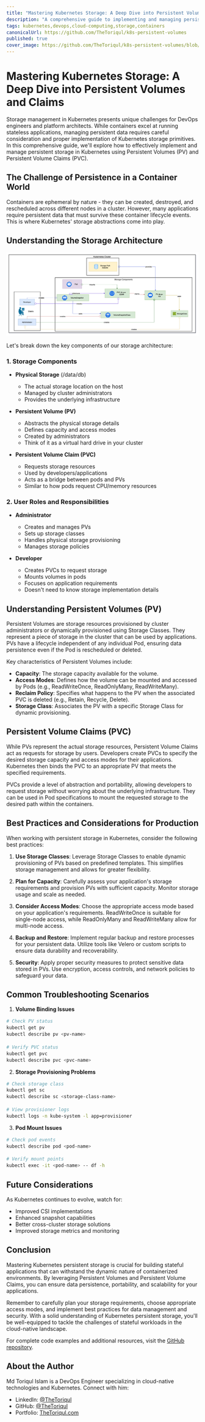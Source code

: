 ```yaml
---
title: "Mastering Kubernetes Storage: A Deep Dive into Persistent Volumes and Claims"
description: "A comprehensive guide to implementing and managing persistent storage in Kubernetes, including real-world examples and best practices for cloud-native applications"
tags: kubernetes,devops,cloud-computing,storage,containers
canonicalUrl: https://github.com/TheToriqul/k8s-persistent-volumes
published: true
cover_image: https://github.com/TheToriqul/k8s-persistent-volumes/blob/main/architecture.png
---
```


# Mastering Kubernetes Storage: A Deep Dive into Persistent Volumes and Claims

Storage management in Kubernetes presents unique challenges for DevOps engineers and platform architects. While containers excel at running stateless applications, managing persistent data requires careful consideration and proper implementation of Kubernetes storage primitives. In this comprehensive guide, we'll explore how to effectively implement and manage persistent storage in Kubernetes using Persistent Volumes (PV) and Persistent Volume Claims (PVC).

## The Challenge of Persistence in a Container World

Containers are ephemeral by nature - they can be created, destroyed, and rescheduled across different nodes in a cluster. However, many applications require persistent data that must survive these container lifecycle events. This is where Kubernetes' storage abstractions come into play.

## Understanding the Storage Architecture

![Kubernetes Storage Architecture](https://github.com/TheToriqul/k8s-persistent-volumes/blob/main/architecture.png)

Let's break down the key components of our storage architecture:

### 1. Storage Components
- **Physical Storage** (/data/db)
  - The actual storage location on the host
  - Managed by cluster administrators
  - Provides the underlying infrastructure

- **Persistent Volume (PV)**
  - Abstracts the physical storage details
  - Defines capacity and access modes
  - Created by administrators
  - Think of it as a virtual hard drive in your cluster

- **Persistent Volume Claim (PVC)**
  - Requests storage resources
  - Used by developers/applications
  - Acts as a bridge between pods and PVs
  - Similar to how pods request CPU/memory resources

### 2. User Roles and Responsibilities

- **Administrator**
  - Creates and manages PVs
  - Sets up storage classes
  - Handles physical storage provisioning
  - Manages storage policies

- **Developer**
  - Creates PVCs to request storage
  - Mounts volumes in pods
  - Focuses on application requirements
  - Doesn't need to know storage implementation details

## Understanding Persistent Volumes (PV)

Persistent Volumes are storage resources provisioned by cluster administrators or dynamically provisioned using Storage Classes. They represent a piece of storage in the cluster that can be used by applications. PVs have a lifecycle independent of any individual Pod, ensuring data persistence even if the Pod is rescheduled or deleted.

Key characteristics of Persistent Volumes include:

- **Capacity**: The storage capacity available for the volume.
- **Access Modes**: Defines how the volume can be mounted and accessed by Pods (e.g., ReadWriteOnce, ReadOnlyMany, ReadWriteMany).
- **Reclaim Policy**: Specifies what happens to the PV when the associated PVC is deleted (e.g., Retain, Recycle, Delete).
- **Storage Class**: Associates the PV with a specific Storage Class for dynamic provisioning.

## Persistent Volume Claims (PVC)

While PVs represent the actual storage resources, Persistent Volume Claims act as requests for storage by users. Developers create PVCs to specify the desired storage capacity and access modes for their applications. Kubernetes then binds the PVC to an appropriate PV that meets the specified requirements.

PVCs provide a level of abstraction and portability, allowing developers to request storage without worrying about the underlying infrastructure. They can be used in Pod specifications to mount the requested storage to the desired path within the containers.

## Best Practices and Considerations for Production

When working with persistent storage in Kubernetes, consider the following best practices:

1. **Use Storage Classes**: Leverage Storage Classes to enable dynamic provisioning of PVs based on predefined templates. This simplifies storage management and allows for greater flexibility.

2. **Plan for Capacity**: Carefully assess your application's storage requirements and provision PVs with sufficient capacity. Monitor storage usage and scale as needed.

3. **Consider Access Modes**: Choose the appropriate access mode based on your application's requirements. ReadWriteOnce is suitable for single-node access, while ReadOnlyMany and ReadWriteMany allow for multi-node access.

4. **Backup and Restore**: Implement regular backup and restore processes for your persistent data. Utilize tools like Velero or custom scripts to ensure data durability and recoverability.

5. **Security**: Apply proper security measures to protect sensitive data stored in PVs. Use encryption, access controls, and network policies to safeguard your data.


## Common Troubleshooting Scenarios

1. **Volume Binding Issues**
```bash
# Check PV status
kubectl get pv
kubectl describe pv <pv-name>

# Verify PVC status
kubectl get pvc
kubectl describe pvc <pvc-name>
```

2. **Storage Provisioning Problems**
```bash
# Check storage class
kubectl get sc
kubectl describe sc <storage-class-name>

# View provisioner logs
kubectl logs -n kube-system -l app=provisioner
```

3. **Pod Mount Issues**
```bash
# Check pod events
kubectl describe pod <pod-name>

# Verify mount points
kubectl exec -it <pod-name> -- df -h
```

## Future Considerations

As Kubernetes continues to evolve, watch for:
- Improved CSI implementations
- Enhanced snapshot capabilities
- Better cross-cluster storage solutions
- Improved storage metrics and monitoring


## Conclusion

Mastering Kubernetes persistent storage is crucial for building stateful applications that can withstand the dynamic nature of containerized environments. By leveraging Persistent Volumes and Persistent Volume Claims, you can ensure data persistence, portability, and scalability for your applications.

Remember to carefully plan your storage requirements, choose appropriate access modes, and implement best practices for data management and security. With a solid understanding of Kubernetes persistent storage, you'll be well-equipped to tackle the challenges of stateful workloads in the cloud-native landscape.

For complete code examples and additional resources, visit the [GitHub repository](https://github.com/TheToriqul/k8s-persistent-volumes).

## About the Author

Md Toriqul Islam is a DevOps Engineer specializing in cloud-native technologies and Kubernetes. Connect with him:
- LinkedIn: [@TheToriqul](https://linkedin.com/in/thetoriqul/)
- GitHub: [@TheToriqul](https://github.com/TheToriqul)
- Portfolio: [TheToriqul.com](https://thetoriqul.com)